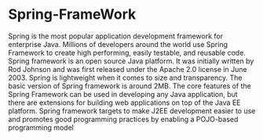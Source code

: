 # Spring-FrameWork
Spring is the most popular application development framework for enterprise Java. Millions of developers around the world use Spring Framework to create high performing, easily testable, and reusable code.  Spring framework is an open source Java platform. It was initially written by Rod Johnson and was first released under the Apache 2.0 license in June 2003.  Spring is lightweight when it comes to size and transparency. The basic version of Spring framework is around 2MB.  The core features of the Spring Framework can be used in developing any Java application, but there are extensions for building web applications on top of the Java EE platform. Spring framework targets to make J2EE development easier to use and promotes good programming practices by enabling a POJO-based programming model

